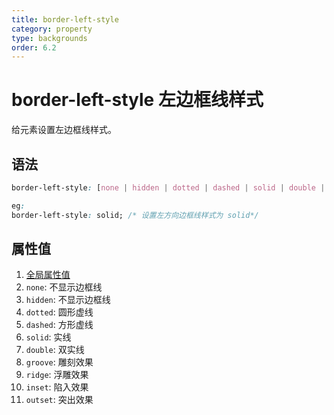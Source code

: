 ```yaml
---
title: border-left-style
category: property
type: backgrounds
order: 6.2
---
```


# border-left-style 左边框线样式

给元素设置左边框线样式。

## 语法

```css
border-left-style: [none | hidden | dotted | dashed | solid | double | groove | ridge | inset | outset]

eg:
border-left-style: solid; /* 设置左方向边框线样式为 solid*/
```

## 属性值

1. [全局属性值](/front-end/CSS/values#anchor-值类型)
1. `none`: 不显示边框线
1. `hidden`: 不显示边框线
1. `dotted`: 圆形虚线
1. `dashed`: 方形虚线
1. `solid`: 实线
1. `double`: 双实线
1. `groove`: 雕刻效果
1. `ridge`: 浮雕效果
1. `inset`: 陷入效果
1. `outset`: 突出效果
